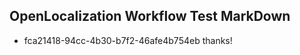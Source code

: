 ## OpenLocalization Workflow Test MarkDown
* fca21418-94cc-4b30-b7f2-46afe4b754eb 
thanks!<!--HONumber=Mar16_HO2-->
